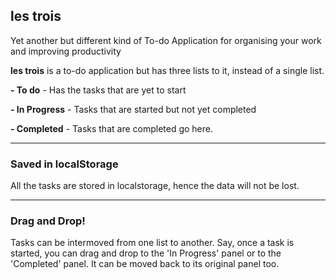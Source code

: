 ## les trois
Yet another but different kind of To-do Application for organising your work and improving productivity

**les trois** is a to-do application but has three lists to it, instead of a single list.

**- To do** - Has the tasks that are yet to start

**- In Progress** - Tasks that are started but not yet completed

**- Completed** - Tasks that are completed go here.

---

### Saved in localStorage
All the tasks are stored in localstorage, hence the data will not be lost.

---

### Drag and Drop!
Tasks can be intermoved from one list to another. Say, once a task is started, you can drag and drop to the 'In Progress' panel or to the 'Completed' panel. 
It can be moved back to its original panel too.
